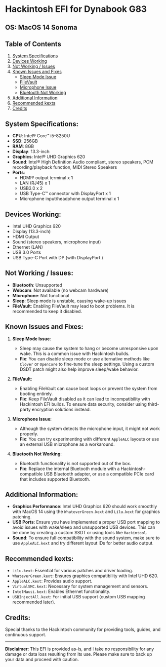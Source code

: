 # Hackintosh EFI for Dynabook G83

## OS: MacOS 14 Sonoma
## Table of Contents
1. [System Specifications](#system-specifications)
2. [Devices Working](#devices-working)
3. [Not Working / Issues](#not-working--issues)
4. [Known Issues and Fixes](#known-issues-and-fixes)
   - [Sleep Mode Issue](#1-sleep-mode-issue)
   - [FileVault](#2-filevault)
   - [Microphone Issue](#3-microphone-issue)
   - [Bluetooth Not Working](#4-bluetooth-not-working)
5. [Additional Information](#additional-information)
6. [Recommended kexts](#recommended-kexts)
7. [Credits](#credits)

## System Specifications:
- **CPU**: Intel® Core™ i5-8250U
- **SSD**: 256GB
- **RAM**: 8GB
- **Display**: 13.3-inch
- **Graphics**: Intel® UHD Graphics 620
- **Sound**: Intel® High Definition Audio compliant, stereo speakers, PCM recording/playback function, MIDI Stereo Speakers
- **Ports**:
  - HDMI® output terminal x 1
  - LAN (RJ45) x 1
  - USB3.0 x 2
  - USB Type-C™ connector with DisplayPort x 1
  - Microphone input/headphone output terminal x 1

## Devices Working:
- Intel UHD Graphics 620
- Display (13.3-inch)
- HDMI Output
- Sound (stereo speakers, microphone input)
- Ethernet (LAN)
- USB 3.0 Ports
- USB Type-C Port with DP (with DisplayPort )

## Not Working / Issues:
- **Bluetooth**: Unsupported
- **Webcam**: Not available (no webcam hardware)
- **Microphone**: Not functional
- **Sleep**: Sleep mode is unstable, causing wake-up issues
- **FileVault**: Enabling FileVault may lead to boot problems. It is recommended to keep it disabled.

## Known Issues and Fixes:
1. **Sleep Mode Issue**:
   - Sleep may cause the system to hang or become unresponsive upon wake. This is a common issue with Hackintosh builds.
   - **Fix**: You can disable sleep mode or use alternative methods like `Clover` or `OpenCore` to fine-tune the sleep settings. Using a custom DSDT patch might also help improve sleep/wake behavior.

2. **FileVault**:
   - Enabling FileVault can cause boot loops or prevent the system from booting entirely.
   - **Fix**: Keep FileVault disabled as it can lead to incompatibility with Hackintosh EFI builds. To ensure data security, consider using third-party encryption solutions instead.

3. **Microphone Issue**:
   - Although the system detects the microphone input, it might not work properly.
   - **Fix**: You can try experimenting with different `AppleALC` layouts or use an external USB microphone as a workaround.

4. **Bluetooth Not Working**:
   - Bluetooth functionality is not supported out of the box.
   - **Fix**: Replace the internal Bluetooth module with a Hackintosh-compatible USB Bluetooth adapter, or use a compatible PCIe card that includes supported Bluetooth.

## Additional Information:
- **Graphics Performance**: Intel UHD Graphics 620 should work smoothly with MacOS 14 using the `WhateverGreen.kext` and `Lilu.kext` for graphics patching.
- **USB Ports**: Ensure you have implemented a proper USB port mapping to avoid issues with wake/sleep and unsupported USB devices. This can be done by creating a custom SSDT or using tools like `Hackintool`.
- **Sound**: To ensure full compatibility with the sound system, make sure to use `AppleALC.kext` and try different layout IDs for better audio output.

## Recommended kexts:
- `Lilu.kext`: Essential for various patches and driver loading.
- `WhateverGreen.kext`: Ensures graphics compatibility with Intel UHD 620.
- `AppleALC.kext`: Provides audio support.
- `VirtualSMC.kext`: Necessary for system management and sensors.
- `IntelMausi.kext`: Enables Ethernet functionality.
- `USBInjectAll.kext`: For initial USB support (custom USB mapping recommended later).

## Credits:
Special thanks to the Hackintosh community for providing tools, guides, and continuous support.

---

**Disclaimer**: This EFI is provided as-is, and I take no responsibility for any damage or data loss resulting from its use. Please make sure to back up your data and proceed with caution.

